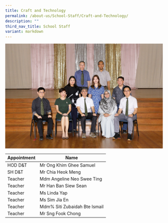 ```yaml
---
title: Craft and Technology
permalink: /about-us/School-Staff/Craft-and-Technology/
description: ""
third_nav_title: School Staff
variant: markdown
---
```

![](/images/Dept%20Photo/Craft___Technology_DEPARTMENT_2817_FORMAL.jpg)


| Appointment | Name | 
| -------- | -------- | 
| HOD D&T    | Mr Ong Khim Ghee Samuel   | 
| SH D&T     | Mr Chia Heok Meng   | 
| Teacher     | Mdm Angeline Neo Swee Ting    | 
| Teacher     | Mr Han Ban Siew Sean     | 
| Teacher     | Ms Linda Yap    | 
| Teacher     | Ms Sim Jia En     | 
| Teacher     | Mdm% Siti Zubaidah Bte Ismail    | 
| Teacher     | Mr Sng Fook Chong    | 